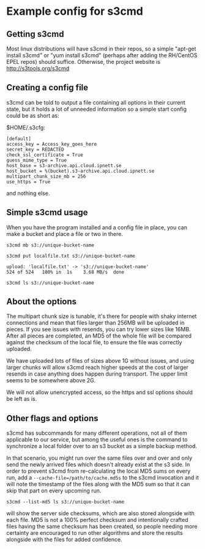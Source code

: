 # Example config for s3cmd

## Getting s3cmd

Most linux distributions will have s3cmd in their repos, so a simple "apt-get install s3cmd" or "yum install s3cmd" (perhaps after adding the RH/CentOS EPEL repos) should suffice. Otherwise, the project website is http://s3tools.org/s3cmd

## Creating a config file

s3cmd can be told to output a file containing all options in their current state, but it holds a lot of unneeded information so a simple start config could be as short as:

$HOME/.s3cfg:

    [default]
    access_key = Access_key_goes_here
    secret_key = REDACTED
    check_ssl_certificate = True
    guess_mime_type = True
    host_base = s3-archive.api.cloud.ipnett.se
	host_bucket = %(bucket).s3-archive.api.cloud.ipnett.se
    multipart_chunk_size_mb = 256
    use_https = True

and nothing else.

## Simple s3cmd usage

When you have the program installed and a config file in place, you can make a bucket and place a file or two in there.

    s3cmd mb s3://unique-bucket-name

    s3cmd put localfile.txt s3://unique-bucket-name

    upload: 'localfile.txt' -> 's3://unique-bucket-name'
    524 of 524   100% in  1s    3.68 MB/s  done

    s3cmd ls s3://unique-bucket-name


## About the options

The multipart chunk size is tunable, it's there for people with shaky internet connections and mean that files larger than 256MB will be uploaded in pieces. If you see issues with resends, you can try lower sizes like 16MB. After all pieces are completed, an MD5 of the whole file will be compared against the checksum of the local file, to ensure the file was correctly uploaded.

We have uploaded lots of files of sizes above 1G without issues, and using larger chunks will allow s3cmd reach higher speeds at the cost of larger resends in case anything does happen during transport. The upper limit seems to be somewhere above 2G.

We will not allow unencrypted access, so the https and ssl options should be left as is.

## Other flags and options

s3cmd has subcommands for many different operations, not all of them applicable to our service, but among the useful ones is the command to synchronize a local folder over to an s3 bucket as a simple backup method.

In that scenario, you might run over the same files over and over and only send the newly arrived files which doesn't already exist at the s3 side.
In order to prevent s3cmd from re-calculating the local MD5 sums on every run, add a
```--cache-file=/path/to/cache.md5s``` to the s3cmd invocation and it will note the timestamp of the files along with the MD5 sum so that it can skip that part on every upcoming run.

    s3cmd --list-md5 ls s3://unique-bucket-name

will show the server side checksums, which are also stored alongside with each file. MD5 is not a 100% perfect checksum and intentionally crafted files having the same checksum has been created, so people needing more certainty are encouraged to run other algorithms and store the results alongside with the files for added confidence.
